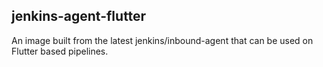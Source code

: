 ## jenkins-agent-flutter

An image built from the latest jenkins/inbound-agent that can be used on Flutter based pipelines.